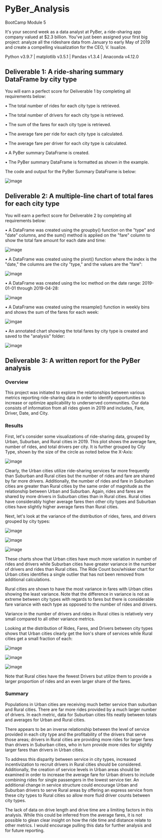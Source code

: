# PyBer_Analysis
BootCamp Module 5

It's your second week as a data analyst at PyBer, a ride-sharing app company valued at $2.3 billion. You've just been assigned your first big project: analyze all the rideshare data from January to early May of 2019 and create a compelling visualization for the CEO, V. Isualize.

Python v3.9.7 | matplotlib v3.5.1 | Pandas v1.3.4 | Anaconda v4.12.0

## Deliverable 1: A ride-sharing summary DataFrame by city type

You will earn a perfect score for Deliverable 1 by completing all requirements below:

• The total number of rides for each city type is retrieved.

• The total number of drivers for each city type is retrieved.

• The sum of the fares for each city type is retrieved.

• The average fare per ride for each city type is calculated.

• The average fare per driver for each city type is calculated.

• A PyBer summary DataFrame is created.

• The PyBer summary DataFrame is formatted as shown in the example.

The code and output for the PyBer Summary DataFrame is below:

![image](analysis/PyBer_1.png "pyber_summary_df")

## Deliverable 2: A multiple-line chart of total fares for each city type

You will earn a perfect score for Deliverable 2 by completing all requirements below:

• A DataFrame was created using the groupby() function on the "type" and "date" columns, and the sum() method is applied on the "fare" column to show the total fare amount for each date and time:

![image](analysis/PyBer_2.png "far_by_city_date_df")

• A DataFrame was created using the pivot() function where the index is the "date," the columns are the city "type," and the values are the "fare":

![image](analysis/PyBer_3.png "fare_by_city_date_df.pivot")

• A DataFrame was created using the loc method on the date range: 2019-01-01 through 2019-04-28:

![image](analysis/PyBer_4.png "fare_dates_df")

• A DataFrame was created using the resample() function in weekly bins and shows the sum of the fares for each week:

![imgae](analysis/PyBer_5.png "fare_dates_df.resample")

• An annotated chart showing the total fares by city type is created and saved to the "analysis" folder:

![image](analysis/PyBer_6.png "Total Fare By City plot")

## Deliverable 3: A written report for the PyBer analysis

### Overview

This project was initiated to explore the relationships between various metrics reporting ride-sharing data in order to identify opportunities to increase or optimize applicability to underserved communities. Our data consists of information from all rides given in 2019 and includes, Fare, Driver, Date, and City.

### Results

First, let's consider some visualizations of ride-sharing data, grouped by Urban, Suburban, and Rural cities in 2019. This plot shows the average fare, number of rides, and total drivers per city. It is further grouped by City Type, shown by the size of the circle as noted below the X-Axis:

![image](analysis/Fig1.png "PyBer Ride-Sharing Data bubble plot")

Clearly, the Urban cities utilize ride-sharing services far more frequently than Suburban and Rural cities but the number of rides and fare are shared by far more drivers. Additionally, the number of rides and fare in Suburban cities are greater than Rural cities by the same order of magnitude as the relationship between Urban and Suburban. Again, rides and fares are shared by more drivers in Suburban cities than in Rural cities. Rural cities have considerably higher average fares then other city types and Suburban cities have slightly higher average fares than Rural cities.


Next, let's look at the variance of the distribution of rides, fares, and drivers grouped by city types:

![image](analysis/Fig2.png "Ride Count Box/Whisker")

![image](analysis/Fig3.png "Fare Box/Whisker")

![image](analysis/Fig4.png "Driver Count Box/Whisker")

These charts show that Urban cities have much more variation in number of rides and drivers while Suburban cities have greater variance in the number of drivers and rides than Rural cities. The Ride Count box/whisker chart for Urban cities identifies a single outlier that has not been removed from additional calculations.

Rural cities are shown to have the most variance in fares with Urban cities showing the least variance. Note that the difference in variance is not as extreme between city types with regards to fares but there is considerable fare variance with each type as opposed to the number of rides and drivers.

Variance in the number of drivers and rides in Rural cities is relatively very small compared to all other variance metrics.


Looking at the distribution of Rides, Fares, and Drivers between city types shows that Urban cities clearly get the lion's share of services while Rural cities get a small fraction of each:

![image](analysis/Fig6.png "% of total Rides")

![image](analysis/Fig7.png "% of Total Drivers")

![image](analysis/Fig8.png "% of Total Fares")

Note that Rural cities have the fewest Drivers but utilize them to provide a larger proportion of rides and an even larger share of the fares. 


### Summary

Populations in Urban cities are receiving much better service than suburban and Rural cities. There are far more rides provided by a much larger number of drivers. In each metric, data for Suburban cities fits neatly between totals and averages for Urban and Rural cities.

There appears to be an inverse relationship between the level of service provided in each city type and the profitability of the drivers that serve those areas; drivers in Rural cities are providing more rides for larger fares than drivers in Suburban cities, who in turn provide more rides for slightly larger fares than drivers in Urban cities.

To address this disparity between service in city types, increased incentivization to recruit drivers in Rural cities should be considered. Additionally, the creation of service levels in Urban areas should be examined in order to increase the average fare for Urban drivers to include combining rides for single passengers in the lowest service tier. An additional change in service structure could encourage Urban and Suburban drivers to serve Rural areas by offering an express service from these city types to Rural cities so allow more fluid driver counts between city types.

The lack of data on drive length and drive time are a limiting factors in this analysis. While this could be inferred from the average fares, it is not possible to glean clear insight on how the ride time and distance relate to other metrics. I would encourage pulling this data for further analysis and for future reporting.
